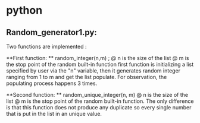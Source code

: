 # python

## Random_generator1.py: 
Two functions are implemented : 

**First function: **
random_integer(n,m) ; 
@ n is the size of the list 
@ m is the stop point of the random built-in function
first function is initializing a list specified by user via the "n" variable, then it  generates random integer ranging from 1 to m and get the list populate. For observation, the populating process happens 3 times.

**Second function: **
random_unique_integer(n, m)
@ n is the size of the list 
@ m is the stop point of the random built-in function. 
The only difference is that this function does not produce any duplicate so every single number that is put in the list in an unique value.
